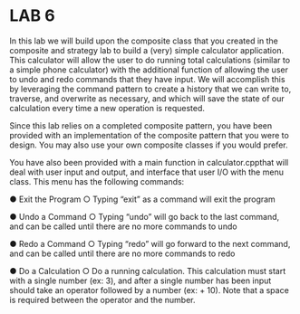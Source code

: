 # LAB 6
In this lab we will build upon the composite class that you created in the composite and strategy lab to build a (very) simple calculator application. This calculator will allow the user to do running total calculations (similar to a simple phone calculator) with the additional function of allowing the user to undo and redo commands that they have input. We will accomplish this by leveraging the command pattern to create a history that we can write to, traverse, and overwrite as necessary, and which will save the state of our calculation every time a new operation is requested.

Since this lab relies on a completed composite pattern, you have been provided with an
implementation of the composite pattern that you were to design. You may also use your own
composite classes if you would prefer.

You have also been provided with a main function in calculator.cppthat will deal with user
input and output, and interface that user I/O with the menu class. This menu has the following
commands:

● Exit the Program
    ○ Typing “exit” as a command will exit the program
  
● Undo a Command
    ○ Typing “undo” will go back to the last command, and can be called until there are no more commands to undo
  
● Redo a Command
    ○ Typing “redo” will go forward to the next command, and can be called until there are no more commands to redo

● Do a Calculation
    ○ Do a running calculation. This calculation must start with a single number (ex: 3), and after a single number has been input should take an operator followed by a number (ex: + 10). Note that a space is required between the operator and the number.
